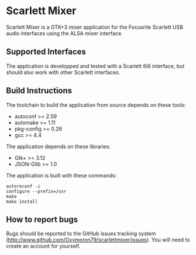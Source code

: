 # Scarlett Mixer
Scarlett Mixer is a GTK+3 mixer application for the Focusrite Scarlett USB audio interfaces
using the ALSA mixer interface.

## Supported Interfaces
The application is developped and tested with a Scarlett 6i6 interface,
but should also work with other Scarlett interfaces.

## Build Instructions
The toolchain to build the application from source depends on these tools:
- autoconf >= 2.59
- automake >= 1.11
- pkg-config >= 0.26
- gcc >= 4.4

The application depends on these libraries: 
- Gtk+ >= 3.12
- JSON-Glib >= 1.0

The application is built with these commands:
```
autoreconf -i
configure --prefix=/usr
make
make install
```

## How to report bugs
Bugs should be reported to the GitHub issues tracking system
(http://www.github.com/Oxymoron79/scarlettmixer/issues). 
You will need to create an account for yourself.
